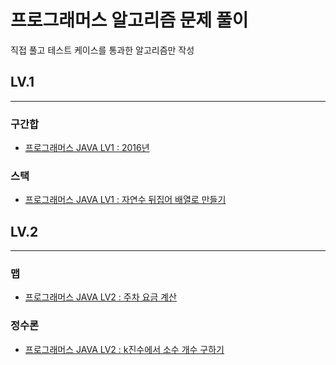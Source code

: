 # 프로그래머스 알고리즘 문제 풀이
직접 풀고 테스트 케이스를 통과한 알고리즘만 작성
## LV.1
--- 
### 구간합
- [프로그래머스 JAVA LV1 : 2016년](https://soonhankwon.github.io/til/algorithm-p2016)

### 스택
- [프로그래머스 JAVA LV1 : 자연수 뒤집어 배열로 만들기](https://soonhankwon.github.io/til/algorithm-reverseNumber)

## LV.2
---
### 맵
- [프로그래머스 JAVA LV2 : 주차 요금 계산](https://soonhankwon.github.io/til/algorithm-parkingfee)

### 정수론
- [프로그래머스 JAVA LV2 : k진수에서 소수 개수 구하기](https://soonhankwon.github.io/til/algorithm-kNumber)
